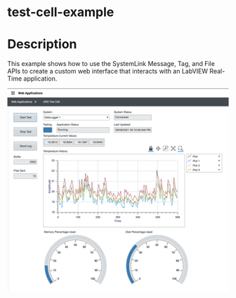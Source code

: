 # test-cell-example

# Description
This example shows how to use the SystemLink Message, Tag, and File APIs to create a custom web interface that interacts with an LabVIEW Real-Time application.

![alt Screen Shot](https://github.com/joshuaprewitt/test-cell-example/blob/master/test-cell-example.png)
